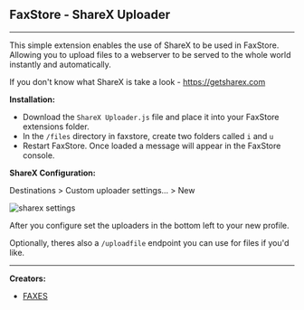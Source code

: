 ## FaxStore - ShareX Uploader

---

This simple extension enables the use of ShareX to be used in FaxStore. Allowing you to upload files to a webserver to be served to the whole world instantly and automatically.

If you don't know what ShareX is take a look - https://getsharex.com

**Installation:**
- Download the `ShareX Uploader.js` file and place it into your FaxStore extensions folder.
- In the `/files` directory in faxstore, create two folders called `i` and `u`
- Restart FaxStore. Once loaded a message will appear in the FaxStore console.

**ShareX Configuration:**

Destinations > Custom uploader settings... > New

![sharex settings](https://faxes.zone/i/V0irp.png)

After you configure set the uploaders in the bottom left to your new profile.

Optionally, theres also a `/uploadfile` endpoint you can use for files if you'd like.

---

**Creators:**
- [FAXES](github.com/faxes)